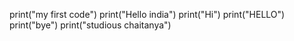 print("my first code")
print("Hello india")
print("Hi")
print("HELLO")
print("bye")
print("studious chaitanya")
